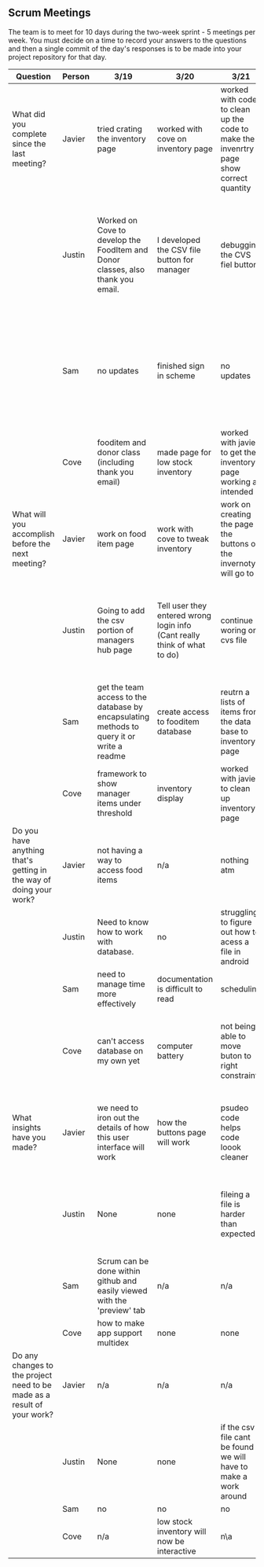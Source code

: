 ## Scrum Meetings
The team is to meet for 10 days during the two-week sprint - 5 meetings per week. You must decide on a time to record your answers to the questions and then a single commit of the day's responses is to be made into your project repository for that day.

Question    |          Person                                             | 3/19 | 3/20 | 3/21 | 3/24 | 3/25 | 3/26 | 3/27 | 3/28 | day | day |
------------|---------------------------------------------------------------------|-----|-----|-----|-----|-----|-----|-----|----|-----|-----|                                                              
| What did you complete since the last meeting? | Javier | tried crating the inventory page | worked with cove on inventory page | worked with code to clean up the code to make the invenrtry page show correct quantity | created a food item page | worked with cove on the fooditem page | inventory is finally evenly aligned and we can now pass a string to another activity | food item page now looks are expected | 
|            | Justin | Worked on Cove to develop the FoodItem and Donor classes, also thank you email. | I developed the CSV file button for manager | debugging the CVS fiel button | I researched some more ways to get files on android, and created a test case that failed, but gave me some more information. | no updates | I ran more tests for the csv file, none worked. Can't ever find the directory | I linked the edit buttons on the manage volunteers and added some code to display the page |
|            | Sam | no updates | finished sign in scheme | no updates| created the manager's volunteer view | finished a working version of the manager's volunteer view | added the donor view and; created fooditem adding page; created create donor page | no updates |
|            | Cove | fooditem and donor class (including thank you email) | made page for low stock inventory | worked with javier to get the inventory page working as intended | no updates | worked with javier on the fooditem page | inventory page aligned and buttons actually pass data | fixed inventory screen bug, food item page displays information | 
| What will you accomplish before the next meeting? | Javier |  work on food item page | work with cove to tweak inventory | work on creating the page the buttons on the invernotyr will go to |  work with cove to make fooditem page work | finish the fooditem page | work with cove on  food item pages | set up food item page | 
|            | Justin | Going to add the csv portion of managers hub page | Tell user they entered wrong login info (Cant really think of what to do) | continue woring on cvs file | I have a plan for how to fix it and will do it for next meeting | continue working on the csv issue | I am going to add the link for the buttons on the volunteer list and work on that page | I still need to finish it so I will do that for next meeting but I need a database call | 
|            | Sam | get the team access to the database by encapsulating methods to query it or write a readme | create access to fooditem database | reutrn a lists of items from the data base to inventory page | pull and organize data into manager's volunteer view | create fooditem database | continue working on donor creation | continue working on donor creation |
|            | Cove | framework to show manager items under threshold | inventory display | worked with javier to clean up inventory page | button functionality on inventory page | finish fooditem page | add function to food item pages | set up food item page remove functions |  
| Do you have anything that's getting in the way of doing your work? | Javier |  not having a way to access food items | n/a  | nothing atm| no | arraylist shows up as null in fooditem page | add function to food item pages | no | 
|            | Justin |  Need to know how to work with database. | no | struggling to figure out how to acess a file in android | Hard to test is my problem | none | Finding files in android is getting in the way | I need a database call and thats getting in the way |
|            | Sam | need to manage time more effectively | documentation is difficult to read |  scheduling | none | none | none | none |
|            | Cove | can't access database on my own yet | computer battery | not being able to move buton to right constraint | none | arraylist shows up as null in fooditem page | android is annoying on a much more subtle level than previously thought | no |
| What insights have you made? | Javier | we need to iron out the details of how this user interface will work | how the buttons page will work |  psudeo code helps code loook cleaner | no | no | might have to rethink how the food item page will actually work | none |
|            | Justin | None | none | fileing a file is harder than expected | no | no | We might have to change the csv file and not implement it | None |
|            | Sam | Scrum can be done within github and easily viewed with the 'preview' tab | n/a | n/a | n/a | n/a | n/a | n/a |
|            | Cove | how to make app support multidex | none | none | none | none | none | none | 
| Do any changes to the project need to be made as a result of your work? | Javier | n/a | n/a  | n/a | page set up will be slightly difrent from the the story board drawing | no | No | no |
|            | Justin | None | none | if the csv file cant be found we will have to make a work around | no | No | no | no
|            | Sam | no | no | no | no | no | no | no |
|            | Cove | n/a | low stock inventory will now be interactive | n\a | n/a | n/a | none | none |
